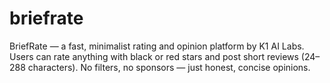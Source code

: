 # briefrate
BriefRate — a fast, minimalist rating and opinion platform by K1 AI Labs. Users can rate anything with black or red stars and post short reviews (24–288 characters). No filters, no sponsors — just honest, concise opinions.
